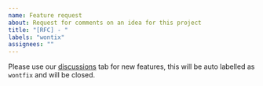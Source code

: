 ```yaml
---
name: Feature request
about: Request for comments on an idea for this project
title: "[RFC] - "
labels: "wontix"
assignees: ""
---
```


Please use our [discussions](https://github.com/GameBridgeAI/ts_serialize/discussions) tab for new features, this will be auto labelled as `wontfix` and will be closed.